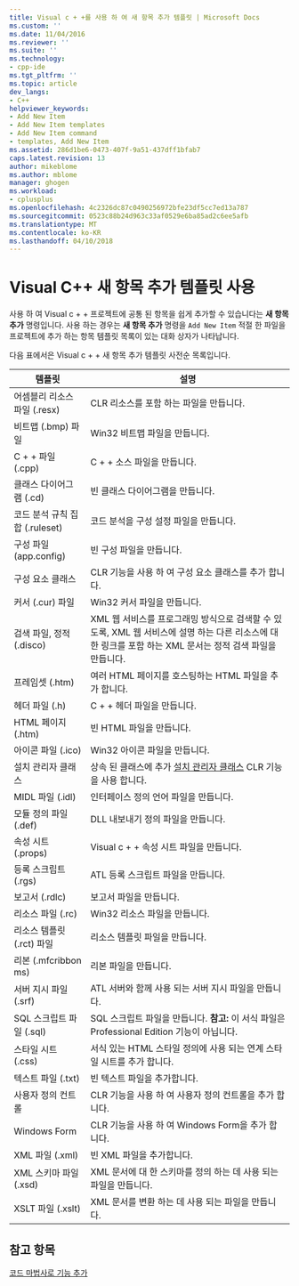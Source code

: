 ```yaml
---
title: Visual c + +를 사용 하 여 새 항목 추가 템플릿 | Microsoft Docs
ms.custom: ''
ms.date: 11/04/2016
ms.reviewer: ''
ms.suite: ''
ms.technology:
- cpp-ide
ms.tgt_pltfrm: ''
ms.topic: article
dev_langs:
- C++
helpviewer_keywords:
- Add New Item
- Add New Item templates
- Add New Item command
- templates, Add New Item
ms.assetid: 286d1be6-0473-407f-9a51-437dff1bfab7
caps.latest.revision: 13
author: mikeblome
ms.author: mblome
manager: ghogen
ms.workload:
- cplusplus
ms.openlocfilehash: 4c2326dc87c0490256972bfe23df5cc7ed13a787
ms.sourcegitcommit: 0523c88b24d963c33af0529e6ba85ad2c6ee5afb
ms.translationtype: MT
ms.contentlocale: ko-KR
ms.lasthandoff: 04/10/2018
---
```

# <a name="using-visual-c-add-new-item-templates"></a>Visual C++ 새 항목 추가 템플릿 사용
사용 하 여 Visual c + + 프로젝트에 공통 된 항목을 쉽게 추가할 수 있습니다는 **새 항목 추가** 명령입니다. 사용 하는 경우는 **새 항목 추가** 명령을 `Add New Item` 적절 한 파일을 프로젝트에 추가 하는 항목 템플릿 목록이 있는 대화 상자가 나타납니다.  
  
 다음 표에서은 Visual c + + 새 항목 추가 템플릿 사전순 목록입니다.  
  
|템플릿|설명|  
|--------------|-----------------|  
|어셈블리 리소스 파일 (.resx)|CLR 리소스를 포함 하는 파일을 만듭니다.|  
|비트맵 (.bmp) 파일|Win32 비트맵 파일을 만듭니다.|  
|C + + 파일 (.cpp)|C + + 소스 파일을 만듭니다.|  
|클래스 다이어그램 (.cd)|빈 클래스 다이어그램을 만듭니다.|  
|코드 분석 규칙 집합 (.ruleset)|코드 분석을 구성 설정 파일을 만듭니다.|  
|구성 파일 (app.config)|빈 구성 파일을 만듭니다.|  
|구성 요소 클래스|CLR 기능을 사용 하 여 구성 요소 클래스를 추가 합니다.|  
|커서 (.cur) 파일|Win32 커서 파일을 만듭니다.|  
|검색 파일, 정적 (.disco)|XML 웹 서비스를 프로그래밍 방식으로 검색할 수 있도록, XML 웹 서비스에 설명 하는 다른 리소스에 대 한 링크를 포함 하는 XML 문서는 정적 검색 파일을 만듭니다.|  
|프레임셋 (.htm)|여러 HTML 페이지를 호스팅하는 HTML 파일을 추가 합니다.|  
|헤더 파일 (.h)|C + + 헤더 파일을 만듭니다.|  
|HTML 페이지 (.htm)|빈 HTML 파일을 만듭니다.|  
|아이콘 파일 (.ico)|Win32 아이콘 파일을 만듭니다.|  
|설치 관리자 클래스|상속 된 클래스에 추가 [설치 관리자 클래스](https://msdn.microsoft.com/en-us/library/system.configuration.install.installer.aspx) CLR 기능을 사용 합니다.|  
|MIDL 파일 (.idl)|인터페이스 정의 언어 파일을 만듭니다.|  
|모듈 정의 파일 (.def)|DLL 내보내기 정의 파일을 만듭니다.|  
|속성 시트 (.props)|Visual c + + 속성 시트 파일을 만듭니다.|  
|등록 스크립트 (.rgs)|ATL 등록 스크립트 파일을 만듭니다.|  
|보고서 (.rdlc)|보고서 파일을 만듭니다.|  
|리소스 파일 (.rc)|Win32 리소스 파일을 만듭니다.|  
|리소스 템플릿 (.rct) 파일|리소스 템플릿 파일을 만듭니다.|  
|리본 (.mfcribbon ms)|리본 파일을 만듭니다.|  
|서버 지시 파일 (.srf)|ATL 서버와 함께 사용 되는 서버 지시 파일을 만듭니다.|  
|SQL 스크립트 파일 (.sql)|SQL 스크립트 파일을 만듭니다. **참고:** 이 서식 파일은 Professional Edition 기능이 아닙니다.|  
|스타일 시트 (.css)|서식 있는 HTML 스타일 정의에 사용 되는 연계 스타일 시트를 추가 합니다.|  
|텍스트 파일 (.txt)|빈 텍스트 파일을 추가합니다.|  
|사용자 정의 컨트롤|CLR 기능을 사용 하 여 사용자 정의 컨트롤을 추가 합니다.|  
|Windows Form|CLR 기능을 사용 하 여 Windows Form을 추가 합니다.|  
|XML 파일 (.xml)|빈 XML 파일을 추가합니다.|  
|XML 스키마 파일 (.xsd)|XML 문서에 대 한 스키마를 정의 하는 데 사용 되는 파일을 만듭니다.|  
|XSLT 파일 (.xslt)|XML 문서를 변환 하는 데 사용 되는 파일을 만듭니다.|  
  
## <a name="see-also"></a>참고 항목  
 [코드 마법사로 기능 추가](../ide/adding-functionality-with-code-wizards-cpp.md)